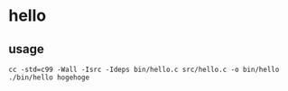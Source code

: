 # hello

## usage

```
cc -std=c99 -Wall -Isrc -Ideps bin/hello.c src/hello.c -o bin/hello
./bin/hello hogehoge
```